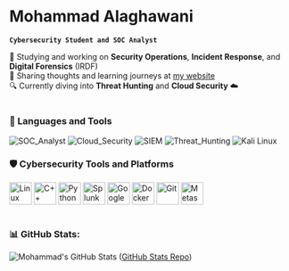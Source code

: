 <!-- Level 1: Simple bio and stats -->

# Mohammad Alaghawani
**`Cybersecurity Student and SOC Analyst`** <br/>

🏫 Studying and working on **Security Operations**, **Incident Response**, and **Digital Forensics** (IRDF)<br/>
🎥 Sharing thoughts and learning journeys at [my website](https://malaghawani.netlify.app/)<br/>
🔍 Currently diving into **Threat Hunting** and **Cloud Security** ☁️<br/>



# 

### 🧰 Languages and Tools


![SOC_Analyst](https://img.shields.io/badge/SOC_Analyst-blue?style=for-the-badge) 
![Cloud_Security](https://img.shields.io/badge/Cloud_Security-red?style=for-the-badge) 
![SIEM](https://img.shields.io/badge/SIEM-gray?style=for-the-badge) 
![Threat_Hunting](https://img.shields.io/badge/Threat_Hunting-orange?style=for-the-badge)
![Kali Linux](https://img.shields.io/badge/Kali_Linux-557C94?style=for-the-badge&logo=kalilinux&logoColor=white)




### 🛡️ Cybersecurity Tools and Platforms


<p align="left">
  <img src="https://cdn.simpleicons.org/linux/FCC624" alt="Linux" width="40" height="40"/>
  <img src="https://cdn.simpleicons.org/cplusplus/00599C" alt="C++" width="40" height="40"/>
  <img src="https://cdn.simpleicons.org/python/3776AB" alt="Python" width="40" height="40"/>
  <img src="https://cdn.simpleicons.org/splunk/000000" alt="Splunk" width="40" height="40"/>
  <img src="https://cdn.simpleicons.org/googlecloud/4285F4" alt="Google Cloud" width="40" height="40"/>
  <img src="https://cdn.simpleicons.org/docker/2496ED" alt="Docker" width="40" height="40"/>
  <img src="https://cdn.simpleicons.org/git/F05032" alt="Git" width="40" height="40"/>
  <img src="https://cdn.simpleicons.org/metasploit/000000" alt="Metasploit" width="40" height="40"/>
</p>




# 


### 📊 GitHub Stats:

<!-- GitHub stats from https://github.com/anuraghazra/github-readme-stats -->
![Mohammad's GitHub Stats](https://github-readme-stats.vercel.app/api?username=dragonwaste&count_private=true&show_icons=true&theme=onedark)
([GitHub Stats Repo](https://github.com/anuraghazra/github-readme-stats))

